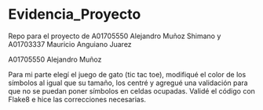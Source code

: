 # Evidencia_Proyecto
Repo para el proyecto de A01705550 Alejandro Muñoz Shimano y A01703337 Mauricio Anguiano Juarez

A01705550
Alejandro Muñoz

Para mi parte elegí el juego de gato (tic tac toe), modifiqué el color de los símbolos al igual que su tamaño, los centré y agregué una validación para que no se puedan poner símbolos en celdas ocupadas. Validé el código con Flake8 e hice las correcciones necesarias.
